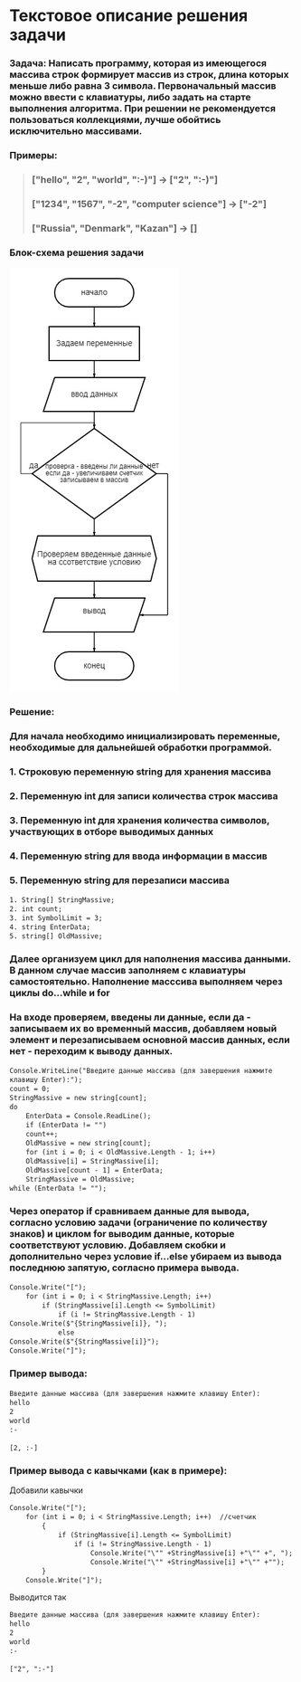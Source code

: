 # **Текстовое описание решения задачи**

### **Задача:** Написать программу, которая из имеющегося массива строк формирует массив из строк, длина которых меньше либо равна 3 символа. Первоначальный массив можно ввести с клавиатуры, либо задать на старте выполнения алгоритма. При решении не рекомендуется пользоваться коллекциями, лучше обойтись исключительно массивами.  

### **Примеры:**
> ### ["hello", "2", "world", ":-)"] -> ["2", ":-)"]
> ### ["1234", "1567", "-2", "computer science"] -> ["-2"]
> ### ["Russia", "Denmark", "Kazan"] -> []  
  

### **Блок-схема решения задачи**  

![диаграмма](diagram.jpg)


### **Решение:**  

### Для начала необходимо инициализировать переменные, необходимые для дальнейшей обработки программой.  

### 1. Строковую переменную string для хранения массива 
### 2. Переменную int для записи количества строк массива
### 3. Переменную int для хранения количества символов, участвующих в отборе выводимых данных
### 4. Переменную string для ввода информации в массив
### 5. Переменную string для перезаписи массива
```
1. String[] StringMassive;
2. int count;
3. int SymbolLimit = 3;
4. string EnterData;
5. string[] OldMassive;
```
### Далее организуем цикл для наполнения массива данными. В данном случае массив заполняем с клавиатуры самостоятельно. Наполнение масссива выполняем через циклы __do...while__ и __for__
### На входе проверяем, введены ли данные, если да - записываем их во временный массив, добавляем новый элемент и перезаписываем основной массив данных, если нет - переходим к выводу данных.

```
Console.WriteLine("Введите данные массива (для завершения нажмите клавишу Enter):");
count = 0;
StringMassive = new string[count];
do
    EnterData = Console.ReadLine();
    if (EnterData != "")
    count++;
    OldMassive = new string[count];
    for (int i = 0; i < OldMassive.Length - 1; i++)
    OldMassive[i] = StringMassive[i];
    OldMassive[count - 1] = EnterData;
    StringMassive = OldMassive;  
while (EnterData != "");
```  
### Через оператор __if__ сравниваем данные для вывода, согласно условию задачи (ограничение по количеству знаков) и циклом __for__ выводим данные, которые соответствуют условию. Добавляем скобки и дополнительно через условие __if...else__ убираем из вывода последнюю запятую, согласно примера вывода.  
```  
Console.Write("[");
    for (int i = 0; i < StringMassive.Length; i++)
        if (StringMassive[i].Length <= SymbolLimit)
            if (i != StringMassive.Length - 1)  
Console.Write($"{StringMassive[i]}, ");
            else
Console.Write($"{StringMassive[i]}");
Console.Write("]");
```  
### Пример вывода:
``` 
Введите данные массива (для завершения нажмите клавишу Enter):
hello
2
world
:-

[2, :-]
``` 
### Пример вывода c кавычками (как в примере):
Добавили кавычки
``` 
Console.Write("[");
    for (int i = 0; i < StringMassive.Length; i++)  //cчетчик
        {
            if (StringMassive[i].Length <= SymbolLimit)   
                if (i != StringMassive.Length - 1)       
                    Console.Write("\"" +StringMassive[i] +"\"" +", "); 
                    Console.Write("\"" +StringMassive[i] +"\"" +"");
        }
    Console.Write("]");
``` 

Выводится так
``` 
Введите данные массива (для завершения нажмите клавишу Enter):
hello
2
world
:-

["2", ":-"]
``` 
    